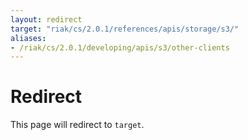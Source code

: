 ```yaml
---
layout: redirect
target: "riak/cs/2.0.1/references/apis/storage/s3/"
aliases:
- /riak/cs/2.0.1/developing/apis/s3/other-clients
---
```


# Redirect

This page will redirect to `target`.
